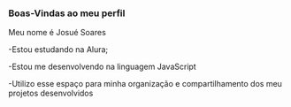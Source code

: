 ### Boas-Vindas ao meu perfil 

Meu nome é Josué Soares

-Estou estudando na Alura;

-Estou me desenvolvendo na linguagem JavaScript

-Utilizo esse espaço para minha organização e compartilhamento dos meu projetos desenvolvidos 
